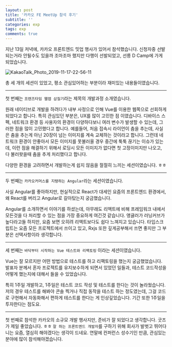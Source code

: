 ```yaml
---
layout: post
title: '카카오 FE MeetUp 참석 후기'
subtitle: ''
categories: exp
tags: exp
comments: true
---
```


지난 13일 저녁에, 카카오 프론트엔드 밋업 행사가 있어서 참석했습니다. 신청자중 선발되는거라 안될수도 있을까 조마조마 했지만 다행이 선발되었고, 선릉 D Camp에 가게 되었습니다.

![KakaoTalk_Photo_2019-11-17-22-56-11](https://user-images.githubusercontent.com/34129711/69008432-cb0eb980-098d-11ea-9c27-9ef539cb4f85.jpeg)



총 세 개의 세션이 있었고, 평소 관심있어하는 부분이라 재미있는 내용들이였습니다.

---

첫 번째는 `프렌즈타임 웹앱 삽질기`라는 제목의 개발과정 소개였습니다. 

원래 네이티브로 개발을 하려다가 내부 사정으로 인해 Vue를 이용한 웹쪽으로 선회하게 되었다고 합니다.
특히 관심있던 부분은, UX를 많이 고민한 점 이였습니다.
디바이스 스펙, 네트워크 환경 등 사용자의 환경이 다양하다보니 여러 변수가 발생할 수 있는데, 그러한 점을 많이 고민했다고 합니다.
예를들어, 처음 접속시 라이언이 춤을 추는데, 사실은 춤을 추는게 아닌 20장이 넘는 이미지를 계속 교체하는 것이라고 합니다. 
그런데 네트워크 환경이 안좋아서 모든 이미지를 못불러올 경우 중간에 툭툭 끊기는 이슈가 있는데, 
이런 점을 해결하기 위해서 로딩시 모든 이미지가 없다면 첫 고정이미지만 나오고, 다 불러왓을때 춤을 추게 처리했다고 합니다.

다양한 환경을 고려하면서 개발하는게 쉽지 않음을 절절히 느끼는 세션이였습니다. ㅎㅎ


---


두 번째는 `카카오커머스를 지탱하는 Angular`라는 세션이였습니다.

사실 Angular를 좋아하지만, 현실적으로 React가 대세인 요즘의 프론트엔드 환경에서, 왜 React를 버리고 Angular로 갈아탔는지 궁금했습니다.

Angular를 소개하면서 이야기를 하셨는데, 아무래도 리액트에 비해 프레임워크 내에서 모든것을 다 처리할 수 있는 점을 가장 중요하게 여긴것 같습니다.
앵귤러가 러닝커브가 높다라고들 하지만, 요즘 보면 오히려 리액트보다도 쉽다 느껴지고 있습니다.
타입스크립트는 요즘 모든 프로젝트에서 쓰이고 있고, Rxjs 또한 깊게공부해서 쓰면 좋지만 그 부분은 선택사항이라 생각합니다.


---


세 번째는 `바닥부터 시작하는 Vue 테스트와 리팩토링` 이라는 세션이였습니다.

Vue는 잘 모르지만 어떤 방법으로 테스트를 하고 리팩토링을 했는지 궁금했었습니다.
발표자 분께서 혼자 프로젝트를 유지보수하게 되면서 있었던 일들과, 테스트 코드작성을 어떻게 했는지에 대해서 들을 수 있었습니다.

특히 1주일 개발하고, 1주일은 테스트 코드 작성 및 테스트를 한다는 것이 놀라웠습니다. 
저의 경우 테스트를 해봐야 콘솔 찍거나 직접 동작을 테스트 하는 정도였는데, 그걸 코드로 구현해서 자동화해서 편하게 테스트를 한다는 게 인상깊었습니다. 
기간 또한 1주일을 투자한다는 점도요.

---

첫 번째로 참석한 카카오의 소규모 개발 행사지만, 준비가 잘 되었다고 생각합니다. 굿즈가 제일 좋았습니다. ㅎㅎ
`잘 하는 프론트엔드 개발자`를 구하기 위해 회사가 발벗고 뛰어다니는 요즘, 열심히 해야겠다는 생각이 드네요. 
연말에 컨퍼런스 성수기인 만큼, 관심있는 분야에 많이 참석해야겠습니다.
